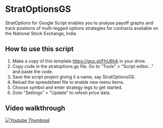 # StratOptionsGS
StratOptions for Google Script enables you to analyse payoff graphs and track positions of multi-legged options strategies for contracts available on the National Stock Exchange, India

## How to use this script
1. Make a copy of this template <https://goo.gl/FhU6hA> in your drive.
2. Copy code in the stratoptions.gs file. Go to "Tools" > "Script editor..." and paste the code.
3. Save the script project giving it a name, say StratOptionsGS.
4. Reload the spreadsheet file to enable new menu items. 
5. Choose symbol and enter strategy legs to get started. 
6. Goto "Settings" > "Update" to refesh price data.

## Video walkthrough

[![Youtube Thumbnail](https://github.com/uptickr/stratoptions/blob/master/resources/thumbnail.jpg)](https://www.youtube.com/watch?v=4wz6lgDKyHw)